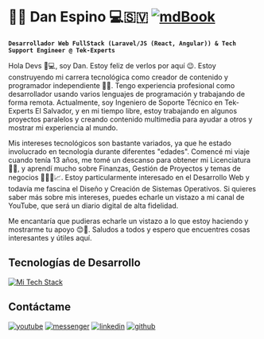 # 🧑‍💻 Dan Espino 💻🇸🇻 <a href='https://github.com/danespino/danespino/blob/main/README.md' target="_blank"><img alt='mdBook' src='https://img.shields.io/badge/English-100000?style=flat&logo=mdBook&logoColor=FFFFFF&labelColor=0B0B0B&color=2E6EF7'/></a>

**`Desarrollador Web FullStack (Laravel/JS (React, Angular)) & Tech Support Engineer @ Tek-Experts`**

Hola Devs 👋💻, soy Dan. Estoy feliz de verlos por aquí 😉. Estoy construyendo mi carrera tecnológica como creador de contenido y programador independiente 🧑‍💻. Tengo experiencia profesional como desarrollador usando varios lenguajes de programación y trabajando de forma remota. Actualmente, soy Ingeniero de Soporte Técnico en Tek-Experts El Salvador, y en mi tiempo libre, estoy trabajando en algunos proyectos paralelos y creando contenido multimedia para ayudar a otros y mostrar mi experiencia al mundo.

Mis intereses tecnológicos son bastante variados, ya que he estado involucrado en tecnología durante diferentes "edades". Comencé mi viaje cuando tenía 13 años, me tomé un descanso para obtener mi Licenciatura 👨‍🎓, y aprendí mucho sobre Finanzas, Gestión de Proyectos y temas de negocios 🧑‍💼😎📈. Estoy particularmente interesado en el Desarrollo Web y todavía me fascina el Diseño y Creación de Sistemas Operativos. Si quieres saber más sobre mis intereses, puedes echarle un vistazo a mi canal de YouTube, que será un diario digital de alta fidelidad.

Me encantaría que pudieras echarle un vistazo a lo que estoy haciendo y mostrarme tu apoyo 😊🙏. Saludos a todos y espero que encuentres cosas interesantes y útiles aquí.

## Tecnologías de Desarrollo
[![Mi Tech Stack](https://skillicons.dev/icons?i=html,js,react,css,bootstrap,tailwind,laravel,php,mysql,postgres)](https://danespino.instantfolio.online/devstack)

## Contáctame

<a href='https://youtube.com/@mastertech-with-danespino?si=JTlNAiYnorixhFEM' target="_blank"><img alt='youtube' src='https://img.shields.io/badge/Suscribete-100000?style=flat&logo=youtube&logoColor=white&labelColor=FF0000&color=807F7F'/></a>
<a href='https://www.facebook.com/dan.espino91' target="_blank"><img alt='messenger' src='https://img.shields.io/badge/Chatea_Conmigo-100000?style=flat&logo=messenger&logoColor=white&labelColor=004BED&color=004BE6'/></a>
<a href='https://www.linkedin.com/in/danespino91' target="_blank"><img alt='linkedin' src='https://img.shields.io/badge/Mi_Perfil-100000?style=flat&logo=linkedin&logoColor=white&labelColor=1A94FF&color=656666'/></a>
<a href='https://danespino.github.io/' target="_blank"><img alt='github' src='https://img.shields.io/badge/Mi_Portafolio-100000?style=flat&logo=github&logoColor=white&labelColor=0B0B0B&color=000000'/></a>